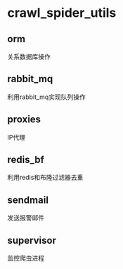 # crawl_spider_utils
## orm
关系数据库操作

## rabbit_mq
利用rabbit_mq实现队列操作

## proxies
IP代理

## redis_bf
利用redis和布隆过滤器去重

## sendmail
发送报警邮件

## supervisor
监控爬虫进程

